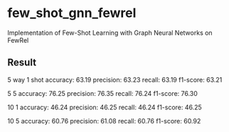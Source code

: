 # few_shot_gnn_fewrel
Implementation of Few-Shot Learning with Graph Neural Networks on FewRel

## Result

5 way 1 shot
accuracy: 63.19
precision: 63.23
recall: 63.19
f1-score: 63.21

5 5
accuracy: 76.25
precision: 76.35
recall: 76.24
f1-score: 76.30

10 1
accuracy: 46.24
precision: 46.25
recall: 46.24
f1-score: 46.25

10 5
accuracy: 60.76
precision: 61.08
recall: 60.76
f1-score: 60.92
